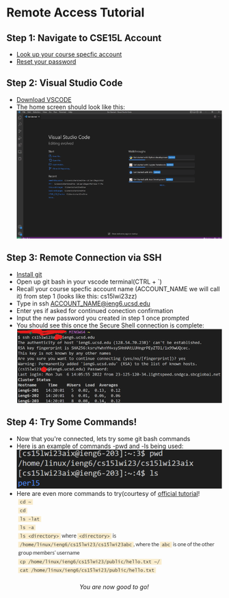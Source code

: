 # Remote Access Tutorial 

## Step 1: Navigate to CSE15L Account 
- [Look up your course specfic account](https://sdacs.ucsd.edu/~icc/index.php)
- [Reset your password](https://docs.google.com/document/d/1hs7CyQeh-MdUfM9uv99i8tqfneos6Y8bDU0uhn1wqho/edit)

## Step 2: Visual Studio Code
- [Download VSCODE](https://code.visualstudio.com/download)
- The home screen should look like this: <br>
![vscodehomescreen](./images/vscodedownload.png)

## Step 3: Remote Connection via SSH 
- [Install git](https://git-scm.com/book/en/v2/Getting-Started-Installing-Git)
- Open up git bash in your vscode terminal(CTRL + `)
- Recall your course specfic account name (ACCOUNT_NAME we will call it) from step 1 (looks like this: cs15lwi23zz)
- Type in ssh ACCOUNT_NAME@ieng6.ucsd.edu
- Enter yes if asked for continued conection confirmation
- Input the new password you created in step 1 once prompted 
- You should see this once the Secure Shell connection is complete:
![ucsdsshconnection](./images/sshconnectionsuccess.png)

## Step 4: Try Some Commands!
- Now that you're connected, lets try some git bash commands 
- Here is an example of commands -pwd and -ls being used: 
![examplebashcommands](./images/gitbashcommands.png)
- Here are even more commands to try(courtesy of [official tutorial](https://ucsd-cse15l-w23.github.io/week/week1/#part-3--visual-studio-code)!
![morecommands](./images/morebashcommands.png)

<p style="text-align: center; font-style: italic;">You are now good to go!</p>
